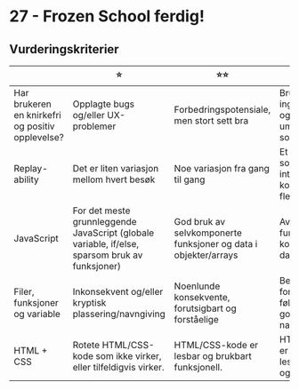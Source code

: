 # 27 - Frozen School ferdig!


## Vurderingskriterier

|              | ⭐️       | ⭐️⭐️      | ⭐️⭐️⭐️    |
|--------------|-----------|-----------|-------------|
| Har brukeren en knirkefri og positiv opplevelse? | Opplagte bugs og/eller UX-problemer | Forbedringspotensiale, men stort sett bra | Brukeren møter ingen problemer og forstår umiddelbart hva som foregår |
| Replay-ability | Det er liten variasjon mellom hvert besøk | Noe variasjon fra gang til gang | Et "mini-game" som gjør det interessant å komme tilbake flere ganger |
| JavaScript | For det meste grunnleggende JavaScript (globale variable, if/else, sparsom bruk av funksjoner) | God bruk av selvkomponerte funksjoner og data i objekter/arrays | Avansert bruk av funksjoner, komponenter og datastrukturer |
| Filer, funksjoner og variable | Inkonsekvent og/eller kryptisk plassering/navngiving| Noenlunde konsekvente, forutsigbart og forståelige | Beskrivende, forutsigbart og følger konsekvent gode navnekonvensjoner |
| HTML + CSS | Rotete HTML/CSS-kode som ikke virker, eller tilfeldigvis virker. | HTML/CSS-kode er lesbar og brukbart funksjonell.  | HTML/CSS-kode er svært enkel å lese, minimalistisk og funksjonell |
